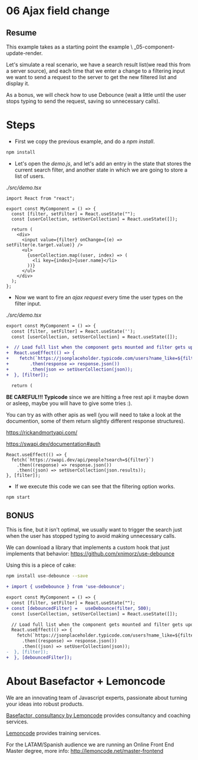 # 06 Ajax field change

## Resume

This example takes as a starting point the example \ \_05-component-update-render.

Let's simulate a real scenario, we have a search result list(we read this from a server source), and each time that we enter a change to a filtering input we want to send a request to the server to get the new filtered list and display it.

As a bonus, we will check how to use Debounce (wait a little until the user stops typing to send the request, saving so unnecessary calls).

# Steps

- First we copy the previous example, and do a _npm install_.

```bash
npm install
```

- Let's open the _demo.js_, and let's add an entry in the state that stores the current search filter, and another state in which we
  are going to store a list of users.

_./src/demo.tsx_

```tsx
import React from "react";

export const MyComponent = () => {
  const [filter, setFilter] = React.useState("");
  const [userCollection, setUserCollection] = React.useState([]);

  return (
    <div>
      <input value={filter} onChange={(e) => setFilter(e.target.value)} />
      <ul>
        {userCollection.map((user, index) => (
          <li key={index}>{user.name}</li>
        ))}
      </ul>
    </div>
  );
};
```

- Now we want to fire an _ajax request_ every time the user types on the filter input.

_./src/demo.tsx_

```diff
export const MyComponent = () => {
  const [filter, setFilter] = React.useState('');
  const [userCollection, setUserCollection] = React.useState([]);

+  // Load full list when the component gets mounted and filter gets updated
+  React.useEffect(() => {
+    fetch(`https://jsonplaceholder.typicode.com/users?name_like=${filter}`)
+        .then(response => response.json())
+        .then(json => setUserCollection(json));
+  }, [filter]);

  return (
```

**BE CAREFUL!!! Typicode** since we are hitting a free rest api it maybe down or asleep, maybe you will have to give some tries :).

You can try as with other apis as well (you will need to take a look at the documention, some of them return slightly different
response structures).

https://rickandmortyapi.com/

https://swapi.dev/documentation#auth

```tsx
React.useEffect(() => {
  fetch(`https://swapi.dev/api/people?search=${filter}`)
    .then((response) => response.json())
    .then((json) => setUserCollection(json.results));
}, [filter]);
```

- If we execute this code we can see that the filtering option works.

```bash
npm start
```

## BONUS

This is fine, but it isn't optimal, we usually want to trigger the search just when the user has stopped typing to avoid making unnecessary calls.

We can download a library that implements a custom hook that just implements that behavior: https://github.com/xnimorz/use-debounce

Using this is a piece of cake:

```bash
npm install use-debounce --save
```

```diff
+ import { useDebounce } from 'use-debounce';

export const MyComponent = () => {
  const [filter, setFilter] = React.useState("");
+ const [debouncedFilter] =   useDebounce(filter, 500);
  const [userCollection, setUserCollection] = React.useState([]);

  // Load full list when the component gets mounted and filter gets updated
  React.useEffect(() => {
    fetch(`https://jsonplaceholder.typicode.com/users?name_like=${filter}`)
      .then((response) => response.json())
      .then((json) => setUserCollection(json));
-  }, [filter]);
+  }, [debouncedFilter]);
```

# About Basefactor + Lemoncode

We are an innovating team of Javascript experts, passionate about turning your ideas into robust products.

[Basefactor, consultancy by Lemoncode](http://www.basefactor.com) provides consultancy and coaching services.

[Lemoncode](http://lemoncode.net/services/en/#en-home) provides training services.

For the LATAM/Spanish audience we are running an Online Front End Master degree, more info: http://lemoncode.net/master-frontend
